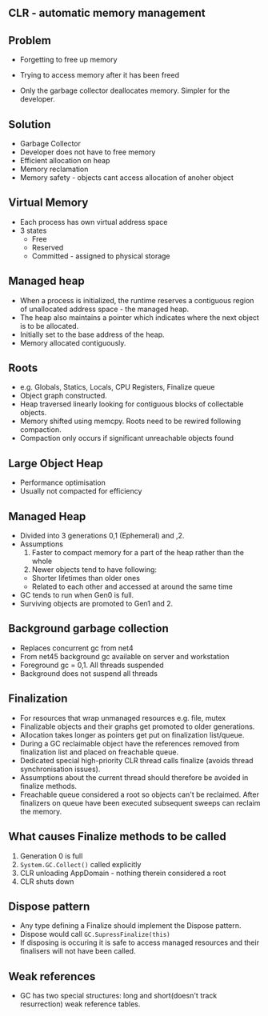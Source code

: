 CLR - automatic memory management
----------------------------------

Problem
-------
- Forgetting to free up memory
- Trying to access memory after it has been freed

- Only the garbage collector deallocates memory. Simpler for the developer.

Solution
--------
- Garbage Collector
- Developer does not have to free memory
- Efficient allocation on heap
- Memory reclamation
- Memory safety - objects cant access allocation of anoher object

Virtual Memory
--------------
- Each process has own virtual address space
- 3 states
  - Free
  - Reserved
  - Committed - assigned to physical storage

Managed heap
------------
- When a process is initialized, the runtime reserves a contiguous region of
unallocated address space - the managed heap.
- The heap also maintains a pointer which indicates where the next object is
to be allocated.
- Initially set to the base address of the heap.
- Memory allocated contiguously.

Roots
-----
- e.g. Globals, Statics, Locals, CPU Registers, Finalize queue
- Object graph constructed.
- Heap traversed linearly looking for contiguous blocks of collectable
objects.
- Memory shifted using memcpy. Roots need to be rewired following compaction.
- Compaction only occurs if significant unreachable objects found

Large Object Heap
-----------------
- Performance optimisation
- Usually not compacted for efficiency

Managed Heap
------------
- Divided into 3 generations 0,1 (Ephemeral) and ,2.
- Assumptions
  1. Faster to compact memory for a part of the heap rather than the whole
  2. Newer objects tend to have following:
    - Shorter lifetimes than older ones
    - Related to each other and accessed at around the same time
- GC tends to run when Gen0 is full.
- Surviving objects are promoted to Gen1 and 2.

Background garbage collection
-----------------------------
- Replaces concurrent gc from net4 
- From net45 background gc available on server and workstation
- Foreground gc = 0,1. All threads suspended
- Background does not suspend all threads

Finalization
-------------
- For resources that wrap unmanaged resources e.g. file, mutex
- Finalizable objects and their graphs get promoted to older generations.
- Allocation takes longer as pointers get put on finalization list/queue.
- During a GC reclaimable object have the references removed from
finalization list and placed on freachable queue.
- Dedicated special high-priority CLR thread calls finalize (avoids thread
synchronisation issues).
- Assumptions about the current thread should therefore be avoided in
finalize methods.
- Freachable queue considered a root so objects can't be reclaimed. After
finalizers on queue have been executed subsequent sweeps can reclaim the
memory.

What causes Finalize methods to be called
------------------------------------------
1. Generation 0 is full
2. ```System.GC.Collect()``` called explicitly
3. CLR unloading AppDomain - nothing therein considered a root
4. CLR shuts down

Dispose pattern
---------------
- Any type defining a Finalize should implement the Dispose pattern.
- Dispose would call ```GC.SupressFinalize(this)```
- If disposing is occuring it is safe to access managed resources and their
finalisers will not have been called.

Weak references
---------------
- GC has two special structures: long and short(doesn't track resurrection)
weak reference tables.
